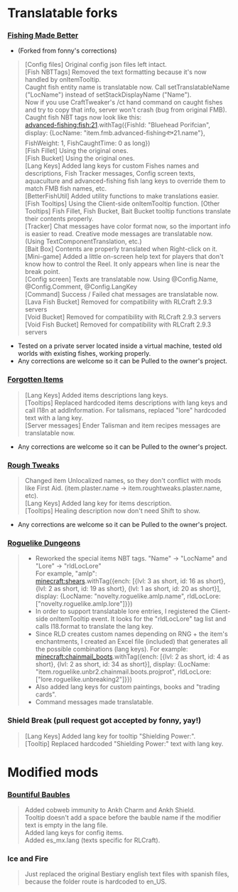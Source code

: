 # Translatable forks
### [Fishing Made Better](https://github.com/KameiB/fishing-made-better)
- (Forked from fonny's corrections)
> [Config files] Original config json files left intact.  
> [Fish NBTTags] Removed the text formatting because it's now handled by onItemTooltip.  
>    Caught fish entity name is translatable now. Call setTranslatableName ("LocName") instead of setStackDisplayName ("Name").  
>    Now if you use CraftTweaker's /ct hand command on caught fishes and try to copy that info, server won't crash (bug from original FMB).    
>    Caught fish NBT tags now look like this:  
>    <advanced-fishing:fish:21>.withTag({FishId: "Bluehead Porifcian", display: {LocName: "item.fmb.advanced-fishing:fish:21.name"}, FishWeight: 1, FishCaughtTime: 0 as long})  
> [Fish Fillet] Using the original ones.  
> [Fish Bucket] Using the original ones.  
> [Lang Keys] Added lang keys for custom Fishes names and descriptions, Fish Tracker messages, Config screen texts, aquaculture and advanced-fishing fish lang keys to override them to match FMB fish names, etc.  
> [BetterFishUtil] Added utility functions to make translations easier.  
> [Fish Tooltips] Using the Client-side onItemTooltip function.
> [Other Tooltips] Fish Fillet, Fish Bucket, Bait Bucket tooltip functions translate their contents properly.  
> [Tracker] Chat messages have color format now, so the important info is easier to read. Creative mode messages are translatable now. (Using TextComponentTranslation, etc.)  
> [Bait Box] Contents are properly translated when Right-click on it.  
> [Mini-game] Added a little on-screen help text for players that don't know how to control the Reel. It only appears when line is near the break point.  
> [Config screen] Texts are translatable now. Using @Config.Name, @Config.Comment, @Config.LangKey  
> [Command] Success / Failed chat messages are translatable now.  
> [Lava Fish Bucket] Removed for compatibility with RLCraft 2.9.3 servers  
> [Void Bucket] Removed for compatibility with RLCraft 2.9.3 servers  
> [Void Fish Bucket] Removed for compatibility with RLCraft 2.9.3 servers  
- Tested on a private server located inside a virtual machine, tested old worlds with existing fishes, working properly.
- Any corrections are welcome so it can be Pulled to the owner's project.

### [Forgotten Items](https://github.com/KameiB/ForgottenItems)
> [Lang Keys] Added items descriptions lang keys.  
> [Tooltips] Replaced hardcoded items descriptions with lang keys and call I18n at addInformation. For talismans, replaced "lore" hardcoded text with a lang key.  
> [Server messages] Ender Talisman and item recipes messages are translatable now.  
- Any corrections are welcome so it can be Pulled to the owner's project.

### [Rough Tweaks](https://github.com/KameiB/Rough-Tweaks)
> Changed item Unlocalized names, so they don't conflict with mods like First Aid. (item.plaster.name -> item.roughtweaks.plaster.name, etc).  
> [Lang Keys] Added lang key for items description.  
> [Tooltips] Healing description now don't need Shift to show.  
- Any corrections are welcome so it can be Pulled to the owner's project.  

### [Roguelike Dungeons](https://github.com/KameiB/minecraft-roguelike)
> - Reworked the special items NBT tags. "Name" -> "LocName" and "Lore" -> "rldLocLore"  
> For example, "amlp":  
> <minecraft:shears>.withTag({ench: [{lvl: 3 as short, id: 16 as short}, {lvl: 2 as short, id: 19 as short}, {lvl: 1 as short, id: 20 as short}], display: {LocName: "novelty.roguelike.amlp.name", rldLocLore: ["novelty.roguelike.amlp.lore"]}})  
> - In order to support translatable lore entries, I registered the Client-side onItemTooltip event. It looks for the "rldLocLore" tag list and calls I18.format to translate the lang key.  
> - Since RLD creates custom names depending on RNG + the item's enchantments, I created an Excel file (included) that generates all the possible combinations (lang keys). For example:  
> <minecraft:chainmail_boots>.withTag({ench: [{lvl: 2 as short, id: 4 as short}, {lvl: 2 as short, id: 34 as short}], display: {LocName: "item.roguelike.unbr2.chainmail.boots.projprot", rldLocLore: ["lore.roguelike.unbreaking2"]}})  
> - Also added lang keys for custom paintings, books and "trading cards".  
> - Command messages made translatable.  

### Shield Break (pull request got accepted by fonny, yay!)
> [Lang Keys] Added lang key for tooltip "Shielding Power:".  
> [Tooltip] Replaced hardcoded "Shielding Power:" text with lang key.  

# Modified mods
### [Bountiful Baubles](https://github.com/KameiB/BountifulBaubles/tree/forge-1.12.x)
> Added cobweb immunity to Ankh Charm and Ankh Shield.  
> Tooltip doesn't add a space before the bauble name if the modifier text is empty in the lang file.  
> Added lang keys for config items.  
> Added es_mx.lang (texts specific for RLCraft).  

### Ice and Fire
> Just replaced the original Bestiary english text files with spanish files, because the folder route is hardcoded to en_US.
